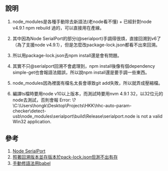 ## 說明

1. node_modules是各種手動除去新語法(老node看不懂) + 已經針對node v4.9.1 npm rebuild 過的，可以直接用在產線。
2. 其中因為Node SerialPort的部分(@serialport)手調得很煩，直接回溯到v6了（為了支援node v4.9.1），但是怎麼改package-lock.json都看不出來回溯。
3. 所以用package-lock.json去npm install還是會有問題。
4. 其實不只@serialport回溯不會處理到，npm install後像有個dependency simple-get也會報語法錯誤，所以說npm install還是要手調一些東西。
5. node_modules因為裡面有檔名太長會導致git add失敗，所以就弄成壓縮檔。
   
6. 編譯ts檔時要用node v10以上版本，而測試時要用nvm 4.9.1 32，以32位元的node去測試，否則會報
   Error: \\?\C:\Users\hongk\Desktop\Projects\HKK\hhc-auto-param-checker\detect-usb\node_modules\serialport\build\Release\serialport.node is not a valid Win32 application.

## 參考
1. [Node SerialPort](https://serialport.io/docs/guide-platform-support)
2. [照著回溯版本並存版本於pack-lock.json但測不出有存](https://stackoverflow.com/questions/15890958/how-to-install-a-previous-exact-version-of-a-npm-package)
3. [手動修語法用babel](https://babeljs.io/repl#?browsers=defaults%2C%20not%20ie%2011%2C%20not%20ie_mob%2011&build=&builtIns=false&spec=false&loose=false&code_lz=G4QwTgBA7uB2CWsDmBlAprALhAvBAZiADYDOaAUOQMYD2sJ2UYIADgOryYAWAEvACb8MAYRoBbAHIgxaXBBAkAnrCoQWNMJhIAFMOPhlcAPggBvchAi162dZpJyQMTmo1bd-shYhg0mAK5gsK72AHRirAAUdtg4JuaWltYMELBoUNpucqYQoXkxEAC-3pa-AUEQAPIARgBWaFSYoUL4iGgeLGia8GgkkWkZbgA0ZiWJtJLSaABco4nzEEh-kQCUcwvz8PgQkQCEMEGIqBiYawkbCwcIyOhYcphg_hQXC8k0RGihV5FjL5YABgAiTKaACSsHwNFCEykMkBEC4Cgg1TQGAgQhYvioIEwaH4oQgAE0aP4ICQuCSiPxUjQoBB_IZgW5wZDQiwcVxAQSACpcWSYmidTSKaDwIhEZGyXxiGjAPEQRAQbiyNIAD2wEVqGh8aA-Ck-_1-FxWRvmxT-OvKwQGIKa7O4pqKQ0dGH8MmY1Q-s0IpDQzo2hX9iUKJssIfIxSAA&debug=false&forceAllTransforms=false&shippedProposals=false&circleciRepo=&evaluate=false&fileSize=false&timeTravel=false&sourceType=module&lineWrap=true&presets=env%2Creact&prettier=false&targets=Node-4.13&version=7.13.14&externalPlugins=)
